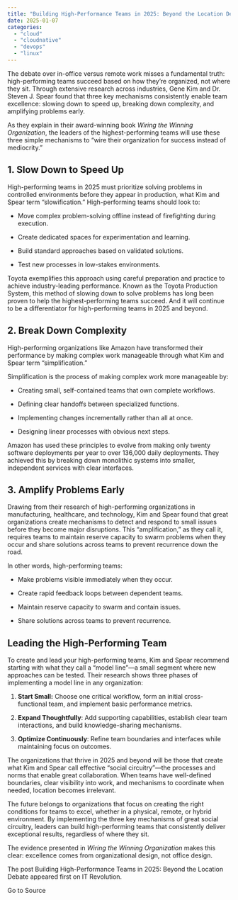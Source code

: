 ```yaml
---
title: "Building High-Performance Teams in 2025: Beyond the Location Debate"
date: 2025-01-07
categories: 
  - "cloud"
  - "cloudnative"
  - "devops"
  - "linux"
---
```


The debate over in-office versus remote work misses a fundamental truth: high-performing teams succeed based on how they’re organized, not where they sit. Through extensive research across industries, Gene Kim and Dr. Steven J. Spear found that three key mechanisms consistently enable team excellence: slowing down to speed up, breaking down complexity, and amplifying problems early.

As they explain in their award-winning book _Wiring the Winning Organization_, the leaders of the highest-performing teams will use these three simple mechanisms to “wire their organization for success instead of mediocrity.” 

## 1\. Slow Down to Speed Up

High-performing teams in 2025 must prioritize solving problems in controlled environments before they appear in production, what Kim and Spear term “slowification.” High-performing teams should look to:

- Move complex problem-solving offline instead of firefighting during execution.

- Create dedicated spaces for experimentation and learning.

- Build standard approaches based on validated solutions.

- Test new processes in low-stakes environments.

Toyota exemplifies this approach using careful preparation and practice to achieve industry-leading performance. Known as the Toyota Production System, this method of slowing down to solve problems has long been proven to help the highest-performing teams succeed. And it will continue to be a differentiator for high-performing teams in 2025 and beyond.

## 2\. Break Down Complexity 

High-performing organizations like Amazon have transformed their performance by making complex work manageable through what Kim and Spear term “simplification.”

Simplification is the process of making complex work more manageable by:

- Creating small, self-contained teams that own complete workflows.

- Defining clear handoffs between specialized functions.

- Implementing changes incrementally rather than all at once.

- Designing linear processes with obvious next steps.

Amazon has used these principles to evolve from making only twenty software deployments per year to over 136,000 daily deployments. They achieved this by breaking down monolithic systems into smaller, independent services with clear interfaces.

## 3\. Amplify Problems Early

Drawing from their research of high-performing organizations in manufacturing, healthcare, and technology, Kim and Spear found that great organizations create mechanisms to detect and respond to small issues before they become major disruptions. This “amplification,” as they call it, requires teams to maintain reserve capacity to swarm problems when they occur and share solutions across teams to prevent recurrence down the road.

In other words, high-performing teams:

- Make problems visible immediately when they occur.

- Create rapid feedback loops between dependent teams.

- Maintain reserve capacity to swarm and contain issues.

- Share solutions across teams to prevent recurrence.

## Leading the High-Performing Team

To create and lead your high-performing teams, Kim and Spear recommend starting with what they call a “model line”—a small segment where new approaches can be tested. Their research shows three phases of implementing a model line in any organization:

1. **Start Small:** Choose one critical workflow, form an initial cross-functional team, and implement basic performance metrics.

3. **Expand Thoughtfully**: Add supporting capabilities, establish clear team interactions, and build knowledge-sharing mechanisms.

5. **Optimize Continuously**: Refine team boundaries and interfaces while maintaining focus on outcomes.

The organizations that thrive in 2025 and beyond will be those that create what Kim and Spear call effective “social circuitry”—the processes and norms that enable great collaboration. When teams have well-defined boundaries, clear visibility into work, and mechanisms to coordinate when needed, location becomes irrelevant.

The future belongs to organizations that focus on creating the right conditions for teams to excel, whether in a physical, remote, or hybrid environment. By implementing the three key mechanisms of great social circuitry, leaders can build high-performing teams that consistently deliver exceptional results, regardless of where they sit. 

The evidence presented in _Wiring the Winning Organization_ makes this clear: excellence comes from organizational design, not office design.

The post Building High-Performance Teams in 2025: Beyond the Location Debate appeared first on IT Revolution.

Go to Source
